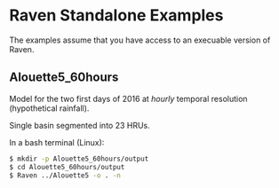 # Raven Standalone Examples

The examples assume that you have access to an execuable version of Raven.

## Alouette5_60hours

Model for the two first days of 2016 at *hourly* temporal resolution (hypothetical rainfall).

Single basin segmented into 23 HRUs.

In a bash terminal (Linux):

```bash
$ mkdir -p Alouette5_60hours/output
$ cd Alouette5_60hours/output
$ Raven ../Alouette5 -o . -n
```